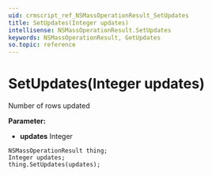 ```yaml
---
uid: crmscript_ref_NSMassOperationResult_SetUpdates
title: SetUpdates(Integer updates)
intellisense: NSMassOperationResult.SetUpdates
keywords: NSMassOperationResult, GetUpdates
so.topic: reference
---
```


# SetUpdates(Integer updates)

Number of rows updated

**Parameter:** 
* **updates** Integer

```crmscript
NSMassOperationResult thing;
Integer updates;
thing.SetUpdates(updates);
```

